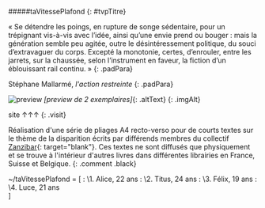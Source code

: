 [Zanzibar]: http://zanzibar.zone/
    "Site du collectif Zanzibar"

[preview]: imgs/tvp/previewSite.png

<div markdown=1 class="col-left">

#####taVitessePlafond {: #tvpTitre}

« Se détendre les poings, en rupture de songe sédentaire, pour un trépignant vis-à-vis avec l’idée, ainsi qu’une envie prend ou bouger : mais la génération semble peu agitée, outre le désintéressement politique, du souci d’extravaguer du corps. Excepté la monotonie, certes, d’enrouler, entre les jarrets, sur la chaussée, selon l’instrument en faveur, la fiction d’un éblouissant rail continu. »
{: .padPara}

Stéphane Mallarmé, *l'action restreinte*
{: .padPara}

![preview][]
_[preview de 2 exemplaires]_{: .altText}
{: .imgAlt}
</div>

<div markdown=1 class="col-right">

site ↑↑↑
{: .visit}

Réalisation d'une série de pliages A4 recto-verso pour de courts textes sur le thème de la disparition écrits par différends membres du collectif [Zanzibar][]{: target="blank"}. Ces textes ne sont diffusés que physiquement et se trouve à l'intérieur d'autres livres dans différentes librairies en France, Suisse et Belgique.
{: .comment .black}

~/taVitessePlafond = [
: \1. Alice, 22 ans
: \2. Titus, 24 ans
: \3. Félix, 19 ans
: \4. Luce, 21 ans  
]

</div>
